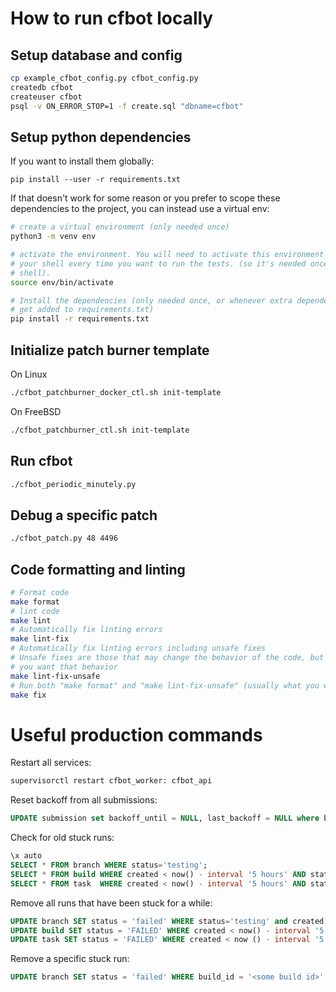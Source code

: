 # How to run cfbot locally

## Setup database and config

```bash
cp example_cfbot_config.py cfbot_config.py
createdb cfbot
createuser cfbot
psql -v ON_ERROR_STOP=1 -f create.sql "dbname=cfbot"
```

## Setup python dependencies

If you want to install them globally:
```
pip install --user -r requirements.txt
```

If that doesn't work for some reason or you prefer to scope these dependencies
to the project, you can instead use a virtual env:

```bash
# create a virtual environment (only needed once)
python3 -m venv env

# activate the environment. You will need to activate this environment in
# your shell every time you want to run the tests. (so it's needed once per
# shell).
source env/bin/activate

# Install the dependencies (only needed once, or whenever extra dependencies
# get added to requirements.txt)
pip install -r requirements.txt
```

## Initialize patch burner template

On Linux

```bash
./cfbot_patchburner_docker_ctl.sh init-template
```

On FreeBSD
```bash
./cfbot_patchburner_ctl.sh init-template
```

## Run cfbot

```bash
./cfbot_periodic_minutely.py
```

## Debug a specific patch

```bash
./cfbot_patch.py 48 4496
```

## Code formatting and linting

```bash
# Format code
make format
# lint code
make lint
# Automatically fix linting errors
make lint-fix
# Automatically fix linting errors including unsafe fixes
# Unsafe fixes are those that may change the behavior of the code, but usually
# you want that behavior
make lint-fix-unsafe
# Run both "make format" and "make lint-fix-unsafe" (usually what you want)
make fix
```

# Useful production commands

Restart all services:
```bash
supervisorctl restart cfbot_worker: cfbot_api
```

Reset backoff from all submissions:
```sql
UPDATE submission set backoff_until = NULL, last_backoff = NULL where backoff_until is not null;
```

Check for old stuck runs:
```sql
\x auto
SELECT * FROM branch WHERE status='testing';
SELECT * FROM build WHERE created < now() - interval '5 hours' AND status='EXECUTING';
SELECT * FROM task  WHERE created < now() - interval '5 hours' AND status not in ('FAILED', 'ABORTED', 'ERRORED', 'COMPLETED');
```

Remove all runs that have been stuck for a while:
```sql
UPDATE branch SET status = 'failed' WHERE status='testing' and created < now() - interval '5 hours';
UPDATE build SET status = 'FAILED' WHERE created < now() - interval '5 hours' AND status='EXECUTING';
UPDATE task SET status = 'FAILED' WHERE created < now () - interval '5 hours' AND status not in ('FAILED', 'ABORTED', 'ERRORED', 'COMPLETED');
```

Remove a specific stuck run:
```sql
UPDATE branch SET status = 'failed' WHERE build_id = '<some build id>'
```
